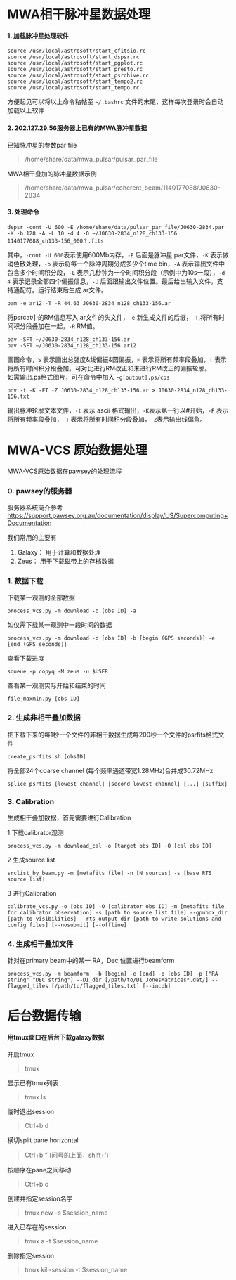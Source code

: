 # MWA相干脉冲星数据处理

#### 1. 加载脉冲星处理软件
    source /usr/local/astrosoft/start_cfitsio.rc
    source /usr/local/astrosoft/start_dspsr.rc
    source /usr/local/astrosoft/start_pgplot.rc
    source /usr/local/astrosoft/start_presto.rc
    source /usr/local/astrosoft/start_psrchive.rc
    source /usr/local/astrosoft/start_tempo2.rc
    source /usr/local/astrosoft/start_tempo.rc

方便起见可以将以上命令粘帖至 `~/.bashrc` 文件的末尾，这样每次登录时会自动加载以上软件

#### 2. 202.127.29.56服务器上已有的MWA脉冲星数据
已知脉冲星的参数par file
> /home/share/data/mwa_pulsar/pulsar_par_file

MWA相干叠加的脉冲星数据示例
>/home/share/data/mwa_pulsar/coherent_beam/1140177088/J0630-2834

#### 3. 处理命令

    dspsr -cont -U 600 -E /home/share/data/pulsar_par_file/J0630-2834.par -K -b 128 -A -L 10 -d 4 -O ~/J0630-2834_n128_ch133-156 1140177088_ch133-156_000？.fits

其中，`-cont -U 600`表示使用600Mb内存，`-E` 后面是脉冲星.par文件，`-K` 表示做消色散处理，`-b` 表示将每一个脉冲周期分成多少个time bin，`-A` 表示输出文件中包含多个时间积分段，`-L` 表示几秒钟为一个时间积分段（示例中为10s一段），`-d 4` 表示记录全部四个偏振信息，`-O` 后面跟输出文件位置。最后给出输入文件，支持通配符。运行结束后生成.ar文件。

    pam -e ar12 -T -R 44.63 J0630-2834_n128_ch133-156.ar

将psrcat中的RM信息写入.ar文件的头文件，`-e` 新生成文件的后缀，`-T`,将所有时间积分段叠加在一起，`-R` RM值。

    pav -SFT ~/J0630-2834_n128_ch133-156.ar
    pav -SFT ~/J0630-2834_n128_ch133-156.ar12
画图命令，`S` 表示画出总强度&线偏振&圆偏振，`F` 表示将所有频率段叠加，`T` 表示将所有时间积分段叠加。可对比进行RM改正和未进行RM改正的偏振轮廓。  
如需输出.ps格式图片，可在命令中加入 `-g[output].ps/cps`


    pdv -t -K -FT -Z J0630-2834_n128_ch133-156.ar > J0630-2834_n128_ch133-156.txt
输出脉冲轮廓文本文件，`-t` 表示 ascii 格式输出，`-K`表示第一行以#开始，`-F` 表示将所有频率段叠加，`-T` 表示将所有时间积分段叠加，`-Z`表示输出线偏角。


# MWA-VCS 原始数据处理
MWA-VCS原始数据在pawsey的处理流程
### 0. pawsey的服务器
服务器系统简介参考 https://support.pawsey.org.au/documentation/display/US/Supercomputing+Documentation

我们常用的主要有
1. Galaxy： 用于计算和数据处理
2. Zeus： 用于下载磁带上的存档数据

### 1. 数据下载
下载某一观测的全部数据

    process_vcs.py -m download -o [obs ID] -a

如仅需下载某一观测中一段时间的数据

    process_vcs.py -m download -o [obs ID] -b [begin (GPS seconds)] -e [end (GPS seconds)]

查看下载进度

    squeue -p copyq -M zeus -u $USER

查看某一观测实际开始和结束的时间

    file_maxmin.py [obs ID]

### 2. 生成非相干叠加数据
把下载下来的每1秒一个文件的非相干数据生成每200秒一个文件的psrfits格式文件

    create_psrfits.sh [obsID]

将全部24个coarse channel (每个频率通道带宽1.28MHz)合并成30.72MHz

    splice_psrfits [lowest channel] [second lowest channel] [...] [suffix]

### 3. Calibration
生成相干叠加数据，首先需要进行Calibration

1 下载calibrator观测

    process_vcs.py -m download_cal -o [target obs ID] -O [cal obs ID]

2 生成source list

    srclist_by_beam.py -m [metafits file] -n [N sources] -s [base RTS source list]

3 进行Calibration

    calibrate_vcs.py -o [obs ID] -O [calibrator obs ID] -m [metafits file for calibrator observation] -s [path to source list file] --gpubox_dir [path to visibilities] --rts_output_dir [path to write solutions and config files] [--nosubmit] [--offline]

### 4. 生成相干叠加文件
针对在primary beam中的某一 RA，Dec 位置进行beamform

    process_vcs.py -m beamform  -b [begin] -e [end] -o [obs ID] -p ["RA string" "DEC string"] --DI_dir [/path/to/DI_JonesMatrices*.dat/] --flagged_tiles [/path/to/flagged_tiles.txt] [--incoh]


# 后台数据传输
#### 用tmux窗口在后台下载galaxy数据
开启tmux
> tmux

显示已有tmux列表
> tmux ls

临时退出session
>Ctrl+b d

横切split pane horizontal
>Ctrl+b ” (问号的上面，shift+’)

按顺序在pane之间移动
>Ctrl+b o

创建并指定session名字
>tmux new -s $session_name

进入已存在的session
>tmux a -t $session_name

删除指定session
>tmux kill-session -t $session_name
